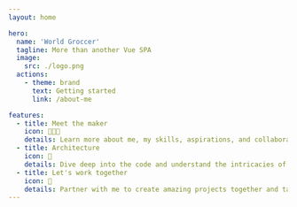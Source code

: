 ```yaml
---
layout: home

hero:
  name: 'World Groccer'
  tagline: More than another Vue SPA
  image:
    src: ./logo.png
  actions:
    - theme: brand
      text: Getting started
      link: /about-me

features:
  - title: Meet the maker
    icon: 🧑🏼‍💻
    details: Learn more about me, my skills, aspirations, and collaborative potential
  - title: Architecture
    icon: 🧬
    details: Dive deep into the code and understand the intricacies of this project
  - title: Let's work together
    icon: 🎯
    details: Partner with me to create amazing projects together and take them to market
---
```

